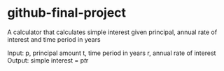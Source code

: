 # github-final-project
A calculator that calculates simple interest given principal, annual rate of interest and time period in years

Input:
    p, principal amount
    t, time period in years
    r, annual rate of interest
Output:
    simple interest = p*t*r
